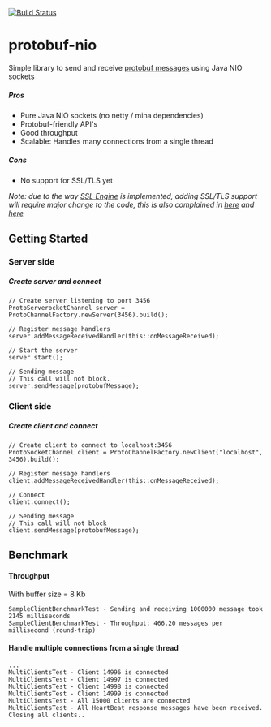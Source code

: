 [![Build Status](https://travis-ci.org/quantranuk/protobuf-nio.svg?branch=master)](https://travis-ci.org/quantranuk/protobuf-nio)
# protobuf-nio
Simple library to send and receive [protobuf messages](https://developers.google.com/protocol-buffers/) using Java NIO sockets

##### Pros
- Pure Java NIO sockets (no netty / mina dependencies)
- Protobuf-friendly API's
- Good throughput
- Scalable: Handles many connections from a single thread

##### Cons
- No support for SSL/TLS yet

_Note: due to the way [SSL Engine](https://docs.oracle.com/javase/8/docs/api/javax/net/ssl/SSLEngine.html) is implemented, adding SSL/TLS support will require major change to the code, this is also complained in [here](https://jfarcand.wordpress.com/2006/09/21/tricks-and-tips-with-nio-part-v-ssl-and-nio-friend-or-foe) and [here](https://stackoverflow.com/questions/9118367/java-nio-channels-and-tls)_

## Getting Started

### Server side
##### Create server and connect
```
// Create server listening to port 3456
ProtoServerocketChannel server = ProtoChannelFactory.newServer(3456).build();
 
// Register message handlers
server.addMessageReceivedHandler(this::onMessageReceived);
 
// Start the server
server.start();
 
// Sending message
// This call will not block.
server.sendMessage(protobufMessage);
```

### Client side
##### Create client and connect
```
// Create client to connect to localhost:3456
ProtoSocketChannel client = ProtoChannelFactory.newClient("localhost", 3456).build();
 
// Register message handlers
client.addMessageReceivedHandler(this::onMessageReceived);
 
// Connect
client.connect();
 
// Sending message
// This call will not block
client.sendMessage(protobufMessage);
```

## Benchmark
#### Throughput
With buffer size = 8 Kb
```
SampleClientBenchmarkTest - Sending and receiving 1000000 message took 2145 milliseconds
SampleClientBenchmarkTest - Throughput: 466.20 messages per millisecond (round-trip)
```
#### Handle multiple connections from a single thread
```
...
MultiClientsTest - Client 14996 is connected
MultiClientsTest - Client 14997 is connected
MultiClientsTest - Client 14998 is connected
MultiClientsTest - Client 14999 is connected
MultiClientsTest - All 15000 clients are connected
MultiClientsTest - All HeartBeat response messages have been received. Closing all clients..
```
